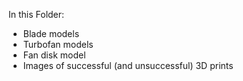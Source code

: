In this Folder:
- Blade models
- Turbofan models
- Fan disk model
- Images of successful (and unsuccessful) 3D prints
